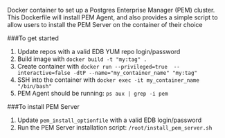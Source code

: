 Docker container to set up a Postgres Enterprise Manager (PEM) cluster.
This Dockerfile will install PEM Agent, and also provides a simple script to allow users to install the PEM Server on the container of their choice

###To get started
1. Update repos with a valid EDB YUM repo login/password
1. Build image with `docker build -t "my:tag" .`
1. Create container with `docker run --privileged=true  --interactive=false -dtP --name="my_container_name" "my:tag"`
1. SSH into the container with `docker exec -it my_container_name "/bin/bash"`
1. PEM Agent should be running: `ps aux | grep -i pem`

###To install PEM Server
1. Update `pem_install_optionfile` with a valid EDB login/password
1. Run the PEM Server installation script: `/root/install_pem_server.sh`


